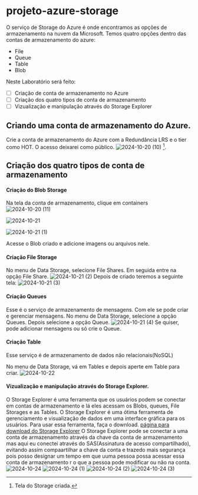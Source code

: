 # projeto-azure-storage

O serviço de Storage do Azure é onde encontramos as opções de armazenamento na nuvem da Microsoft.
Temos quatro opções dentro das contas de armazenamento do azure:
* File
* Queue
* Table
* Blob

Neste Laboratório será feito:
- [ ] Criação de conta de armazenamento no Azure
- [ ] Criação dos quatro tipos de conta de armazenamento
- [ ] Vizualização e manipulação através do Storage Explorer

## Criando uma conta de armazenamento do Azure.
Crie a conta de armazenamento do Azure com a Redundância LRS e o tier como HOT.
O acesso deixarei como público.
![2024-10-20 (10)](https://github.com/user-attachments/assets/96da7cc3-99a9-4bb0-aad4-dbd1d01e097f) [^1].
[^1]: Tela do Storage criada.

## Criação dos quatro tipos de conta de armazenamento
#### Criação do Blob Storage
Na tela da conta de armazenamento, clique em containers
![2024-10-20 (11)](https://github.com/user-attachments/assets/284c75e1-0a49-47e8-8dc9-328eef3c1113)

![2024-10-21](https://github.com/user-attachments/assets/edd2f616-3cc2-4c45-b82b-099f716663b8)

![2024-10-21 (1)](https://github.com/user-attachments/assets/d30c8a1f-3833-48b9-bcbd-25f107b83a39)

Acesse o Blob criado e adicione imagens ou arquivos nele.

#### Criação File Storage
No menu de Data Storage, selecione File Shares. Em seguida entre na opção File Share.
![2024-10-21 (2)](https://github.com/user-attachments/assets/7e2c0bd0-307a-4019-bd22-3bae1be27bf7)
Depois de criado teremos a seguinte tela:
![2024-10-21 (3)](https://github.com/user-attachments/assets/5f5a2629-aab0-4f06-be8a-a7475611b8d6)

#### Criação Queues
Esse é o serviço de armazenamento de mensagens. Com ele se pode criar e gerenciar mensagens.
No menu de Data Storage, selecione a opção Queues. Depois selecione a opção Queue.
![2024-10-21 (4)](https://github.com/user-attachments/assets/c8e64fcf-e16e-45c2-a60c-b6edc2e47602)
Se quiser, pode adicionar mensagens ou só crie o Queue.

#### Criação Table
Esse serviço é de armazenamento de dados não relacionais(NoSQL)

No menu de Data Storage, vá em Tables e depois aperte em Table para  criar.
![2024-10-22](https://github.com/user-attachments/assets/aa2dc2cb-7201-4a56-b296-f4d32a8671c5)

#### Vizualização e manipulação através do Storage Explorer.
O Storage Explorer é uma ferramenta que os usuários podem se conectar em contas de armazenamento e lá eles acessam os Blobs, queues, File Storages e as Tables.
O Storage Explorer é uma ótima ferramenta de gerenciamento e visualização de dados em uma interface gráfica para os usuários.
Para usar essa ferramenta, faça o download.
[página para download do Storage Explorer](https://azure.microsoft.com/pt-br/products/storage/storage-explorer/?msockid=0c2b86104ea56df802b9973c4f336c62)
O Storage Explorer pode se conectar a uma conta de armazenamento através da chave da conta de armazenamento mas aqui eu conectei através do SAS(Assinatura de acesso compartilhado), evitando assim compaartilhar a chave da conta e trazedo mais segurança pois posso designar um tempo em que uuma pessoa possa acessar essa conta de armazenamento r o que a pessoa pode modificar ou não na conta.
![2024-10-24](https://github.com/user-attachments/assets/833b8f7c-4068-4471-a5b7-989d05216c9e)
![2024-10-24 (1)](https://github.com/user-attachments/assets/38739c14-99c1-473d-916b-09e14749a084)
![2024-10-24 (2)](https://github.com/user-attachments/assets/4834d21d-dfa7-40ca-acc5-6f2ca3c564e3)
![2024-10-24 (3)](https://github.com/user-attachments/assets/476cf920-70bc-4a5d-a774-1cf8ccb8f725)
